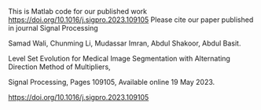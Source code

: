 This is Matlab code for our published work https://doi.org/10.1016/j.sigpro.2023.109105
 Please cite our paper published in journal Signal Processing

Samad Wali, Chunming Li, Mudassar Imran, Abdul Shakoor, Abdul Basit.

Level Set Evolution for Medical Image Segmentation with Alternating Direction Method of Multipliers,

Signal Processing, Pages 109105, Available online 19 May 2023.

https://doi.org/10.1016/j.sigpro.2023.109105
